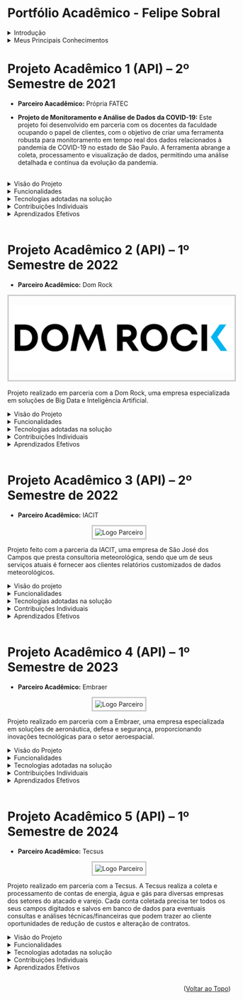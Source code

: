# Portfólio Acadêmico - Felipe Sobral

<details>
<summary>Introdução</summary>

### Sobre o desenvolvedor

<div style="display: flex; flex-direction: column; justify-content: center; align-items: center; gap: 10px;">
  <img src="img/perfil.png" alt="Sobre mim">
  <h3 align="center"> Acesse meu portfólio ou rede profissional:</h3>
              
  <div style="display: flex; flex-direction: row;">
    <p align="center" ">                                                      
      <a href="https://github.com/SoSoJigsaw" style="width: fit-content; height: auto;">
        <img src="img/github.png" style="width: fit-content;">
      </a>
      <a href="https://www.linkedin.com/in/sosojigsaw/" style="width: fit-content; height: auto;">
        <img src="img/linkedin.png" style="width: fit-content">
      </a>
    </p>
  </div>
</div>
  
Sou estudante do 6º semestre de Tecnologia em Banco de Dados na FATEC São José dos Campos, onde tive a oportunidade de aplicar conhecimentos acadêmicos em projetos práticos voltados ao mercado. Através da metodologia de Aprendizado por Projetos Integradores (API), desenvolvi soluções reais para empresas parceiras, aprimorando minhas habilidades técnicas em Python, Java, JavaScript/TypeScript e PL/SQL (Oracle, SQL Server, PostgreSQL e MySQL), além de fortalecer minha experiência em metodologias ágeis, como SCRUM, assim como em práticas de DevOps.

Essas experiências me prepararam para enfrentar desafios do mercado de tecnologia, onde a capacidade de solucionar problemas e a colaboração em equipe são tão valorizadas quanto o domínio técnico.
</details>


<details>  
  <summary>Meus Principais Conhecimentos</summary> 

  ### Meus Principais Conhecimentos
  <details>
  <summary>Python</summary>
    <br>
  Desenvolvo em Python desde 2021. Já utilizei a linguagem nos paradigmas procedural e orientado ao objeto. Utilizei o Python tanto para desenvolvimento web, utilizando para isso o microserviço Flask, quanto para análise e tratamento de dados, utilizando o Pandas e Numpy. Em alguns momentos, utilizei o Python também para automatizar processos, como alimentar o banco de dados com uma rotina usando SQLAlchemy para a conexão, e automatizar o processo de baixar uma base de dados disponibilizado em um site através de um script que usa Selenium para simular as ações em um navegador.

Logo, pode-se dizer que em Python eu tenho domínio na criação de scripts para automação de tarefas, análise de dados e desenvolvimento web:
  
  - **Flask** : Experiência na construção de APIs RESTful e aplicações web escaláveis.
    
  - **Pandas** : Habilidade em manipulação, análise e visualização de grandes volumes de dados.
    
  - **NumPy** : Capacidade de realizar operações matemáticas complexas e manipulação de arrays.
    
  - **Data Cleaning** : Competência na limpeza e transformação de dados para garantir análises precisas.
    
  - **Automação** : Proficiência em automatizar processos de coleta e processamento de dados.
    
  - **Visualização de Dados** : Criação de dashboards interativos para facilitar a interpretação de dados. Criação de visualizações gráficas e não-gráficas desses dados.
</details>

 <details> 
   <summary>Java</summary> 
   <br> 
    Desenvolvo em Java desde 2022, e durante esse período aprofundei meus conhecimentos tanto em desenvolvimento de aplicações web quanto de aplicações desktop. Utilizei o framework Spring Boot para desenvolvimento de back-end, integrando-o ao Hibernate e ao Spring Security para gerenciar a persistência e segurança de dados. Além disso, usei JavaFX para criar interfaces gráficas em aplicações desktop, aplicando conceitos de event handling e bindings para otimizar a interação com o usuário.

  - **Spring Boot:** Desenvolvimento de APIs RESTful escaláveis e sistemas seguros utilizando práticas avançadas de desenvolvimento, como injeção de dependências, configuração automática e padrões de design.
    
  - **Hibernate (JPA):** Capacidade de gerenciar a persistência de dados em bancos relacionais, utilizando mapeamento objeto-relacional e criação de consultas otimizadas.
    
  - **Spring Security:** Implementação de segurança em aplicações web, utilizando autenticação JWT e controle de acesso com base em funções de usuário.
    
  - **JavaFX:** Desenvolvimento de interfaces gráficas, incluindo a criação de componentes visuais personalizados e gestão de eventos.
</details> 

<details> 
  <summary>PL/SQL</summary> 
  <br> 
  Tenho experiência com PL/SQL desde 2022, trabalhando com comandos DDL, DCL e DML. Além disso, realizei modelagem de dados nos níveis Conceitual, Lógico e Físico, criando bases de dados robustas para diferentes projetos. Minha experiência inclui trabalhar com Oracle, SQL Server, PostgreSQL, e MySQL, garantindo que a estrutura do banco de dados e as regras de negócio sejam mantidas com consistência.

  - **Manipulação de Dados:** Criação e gerenciamento de tabelas, constraints e índices para otimização da performance e integridade dos dados.
    
  - **Stored Procedures e Triggers:** Desenvolvimento de procedimentos armazenados para automação de processos de banco de dados e implementação de triggers para garantir regras de negócio.
    
  - **Consultas Otimizadas:** Criação de consultas complexas e estratégias de indexação para manipular grandes volumes de dados e melhorar o tempo de resposta.
</details> 

<details> 
  <summary>JavaScript e TypeScript</summary> 
  <br> 
  Trabalho com JavaScript desde 2022, e utilizo TypeScript para adicionar tipagem e melhorar a qualidade do código. Minha experiência se concentra no desenvolvimento de interfaces de usuário utilizando frameworks modernos, como Vue.js e React.js, além de criar backends escaláveis utilizando o NestJS.

 - **Vue e React:** Desenvolvimento de interfaces de usuário reativas, utilizando componentes dinâmicos, directives e mixins para simplificação e reaproveitamento de código.
   
 - **TypeScript:** Tipagem estática para garantir segurança e robustez no desenvolvimento de aplicativos web, facilitando a detecção de erros em tempo de desenvolvimento.
    
 - **NestJS:** Desenvolvimento de APIs escaláveis e estruturadas, utilizando injeção de dependências e modularização para garantir uma organização clara do projeto.
    
 - **DOM Manipulation:** Conhecimento profundo do funcionamento do DOM e manipulação direta para construir interações dinâmicas com a interface.
</details> 

<details> 
  <summary>SCRUM</summary> 
  <br> 
  Tenho contato com o SCRUM desde 2021, e desde então participei de vários projetos acadêmicos que adotaram essa metodologia ágil. Assumi diferentes funções na equipe, como Scrum Master, onde organizei e orientei a equipe, e Product Owner (PO), onde fui responsável por priorizar as funcionalidades e alinhar as entregas com as necessidades do cliente.

  - **Scrum Master:** Experiência em coordenar equipes e remover impedimentos, garantindo a produtividade e a eficiência do projeto.
    
  - **Product Owner:** Habilidade de gerenciar o backlog do produto e garantir que as expectativas do cliente sejam atendidas em cada entrega.
</details>

<details> 
  <summary>DevOps e Práticas de Desenvolvimento</summary> 
  <br> 
  Tenho experiência prática em DevOps, adquirida ao longo de diversos projetos em que implementei e mantive processos e pipelines de CI/CD, conteinerização de aplicações, análise de qualidade de código e automação de deploys. Utilizo uma combinação de ferramentas e práticas para garantir a rastreabilidade, qualidade e eficiência no ciclo de desenvolvimento de software.

  - **Docker e Docker Compose:** Conhecimento aprofundado em Docker para criar containers de aplicações e suas dependências, garantindo portabilidade e consistência entre ambientes de desenvolvimento, teste e produção. Utilizo o Docker Compose para orquestrar e gerenciar múltiplos serviços de forma integrada, configurando volumes, redes e dependências de inicialização.

  - **Testes de Unidade e Integração:** Desenvolvo testes de unidade utilizando diversos frameworks de diferentes linguagens de programação para garantir a qualidade isolada dos componentes no frontend e das camadas no backend. Nos testes de integração, busco simular cenários complexos e validar a interação entre os módulos do sistema.

  - **Análise Estática de Código com SonarQube:** Configuro o SonarQube para realizar análises de qualidade de código, identificando bugs, vulnerabilidades de segurança e melhorias potenciais. Personalizo regras de análise e acompanho métricas como cobertura de código, complexity e duplicidade, além de integrar a análise do Sonar à pipelines de CI/CD, garantindo a análise constante para evitar regressões, bugs e outras ocorrências indesejadas.

 - **Automação de Pipelines de CI/CD com GitHub Actions:** Crio pipelines automatizadas utilizando GitHub Actions, incluindo tarefas de build, execução de testes, verificação de qualidade de código, deploy automático e monitoramento de falhas. Busca criar gatilhos automáticos em eventos de push e pull_request, garantindo um ciclo de desenvolvimento seguro e contínuo.

- **Versionamento e Rastreamento com Git e GitHub:** Experiência no uso avançado do Git para controle de versão, gerenciamento de branches e realização de merges complexos. No GitHub, utilizo recursos como pull requests, GitHub Issues e GitHub Projects para organizar e rastrear o progresso do projeto de forma colaborativa.

- **Documentação Técnica e Boas Práticas:** Preocupação constante com a criação de documentações claras e extensivas, utilizando a Wiki do GitHub para registrar configurações, práticas de DevOps e fluxos de trabalho críticos. Criação de orientações e guidelines para garantir um entendimento completo e padronizado das práticas e ferramentas utilizadas por toda a equipe.
</details>

<details>
  <summary><h4>Skill Set Completo</h4></summary>
  
  ### <h3 align="center">Meu Skill Set</h3>
  <div style="display: flex; flex-direction: row; justify-content: center; align-items: center;">      
   <table align="center">
    <thead>
        <tr>
            <th></th>
            <th>Tecnologia</th>
            <th>Experiência</th>
        </tr>
    </thead>
    <tbody>
        <tr>
            <td align="center"><img src="img/tecnologias/java.svg" width="75px" height="auto" align="center"></td>
            <td><em>Java</em></td>
            <td>Avançado</td>
        </tr>
        <tr>
            <td align="center"><img src="img/tecnologias/springboot.svg" width="50px" height="auto" align="center"></td>
            <td><em>SpringBoot</em></td>
            <td>Avançado</td>
        </tr>
        <tr>
              <td align="center">
                <p align="center">
                  <img src="img/tecnologias/hibernate.png" width="150px" height="auto" align="center">
                  <img src="https://www.baeldung.com/wp-content/uploads/2021/02/lsd-module-icon-1.png" width="50px" height="auto" align="center"></p>
              </td>
              <td><em>JPA e Hibernate</em></td>
              <td>Avançado</td>
        </tr>
        <tr>
              <td align="center"><img src="https://www.javacodegeeks.com/wp-content/uploads/2014/07/spring-security-project.png" width="50px" height="auto" align="center"></td>
              <td><em>SpringBoot Security</em></td>
              <td>Avançado</td>
        </tr>
        <tr>
              <td align="center">
                <p align="center">
                  <img src="img/tecnologias/postgre.svg" width="60px" height="auto" align="center">
                  <img src="img/tecnologias/oracle.svg" width="75px" height="auto" align="center">
                  <img src="img/tecnologias/MySQL.svg" width="75px" height="auto" align="center">
              </td>
              <td><em>SQL e PL/SQL</em></td>
              <td>Avançado</td>
        </tr>
        <tr>
              <td align="center"><img src="img/tecnologias/junit.png" width="50px" height="auto" align="center"></td>
              <td><em>JUnit5</em></td>
              <td>Intermediário</td>
        </tr>
        <tr>
              <td align="center"><img src="img/tecnologias/mockito.png" width="150px" height="auto" align="center"></td>
              <td><em>Mockito</em></td>
              <td>Intermediário</td>
        </tr>
        <tr>
              <td align="center">
                <p align="center">
                  <img src="img/tecnologias/git.svg" width="50px" height="auto" align="center">
                  <img src="img/tecnologias/github.png" width="75px" height="auto" align="center">
                </p>  
              </td> 
              <td><em>Git e Github</em></td>
              <td>Avançado</td>
        </tr>
        <tr>
              <td align="center"><img src="img/tecnologias/scrum.png" width="50px" height="auto" align="center"></td>
              <td><em>Metodologia Ágil Scrum</em></td>
              <td>Avançado</td>
        </tr>  
        <tr>
              <td align="center"><img src="img/tecnologias/docker.svg" width="50px" height="auto"></td>
              <td><em>Docker</em></td>
              <td>Intermediário</td>
        </tr>  
        <tr>
              <td align="center"><img src="img/tecnologias/docker-compose.png" width="75px" height="auto" align="center"></td>
              <td><em>Docker Compose</em></td>
              <td>Intermediário</td>
        </tr> 
        <tr>
              <td align="center"><img src="img/tecnologias/apache-kafka.png" width="50px" height="auto" align="center"></td>
              <td><em>Apache Kafka</em></td>
              <td>Intermediário</td>
        </tr>  
        <tr>
              <td align="center"><img src="https://profilinator.rishav.dev/skills-assets/javascript-original.svg" width="50px" height="auto" align="center"></td>
              <td><em>JavaScript</em></td>
              <td>Avançado</td>
        </tr>  
        <tr>
              <td align="center"><img src="https://profilinator.rishav.dev/skills-assets/typescript-original.svg" width="50px" height="auto" align="center"></td>
              <td><em>TypeScript</em></td>
              <td>Avançado</td>
        </tr>
        <tr>
              <td align="center"><img src="https://profilinator.rishav.dev/skills-assets/vuejs-original-wordmark.svg" width="50px" height="auto" align="center"></td>
              <td><em>Vue.js</em></td>
              <td>Avançado</td>
        </tr>
        <tr>
              <td align="center"><img src="https://profilinator.rishav.dev/skills-assets/react-original-wordmark.svg" width="50px" height="auto" align="center"></td>
              <td><em>React.js</em></td>
              <td>Intermediário</td>
        </tr>
        <tr>
              <td align="center"><img src="img/tecnologias/css3.svg" width="50px" height="auto" align="center"></td>
              <td><em>CSS3</em></td>
              <td>Avançado</td>
        </tr>
        <tr>
              <td align="center"><img src="img/tecnologias/html5.svg" width="50px" height="auto" align="center"></td>
              <td><em>HTML5</em></td>
              <td>Avançado</td>
        </tr>  
        <tr>
              <td align="center"><img src="https://www.qfs.de/fileadmin/Webdata/logos-icons/JavaFX.png" width="75px" height="auto" align="center"></td>
              <td><em>JavaFx</em></td>
              <td>Intermediário</td>
        </tr>  
        <tr>
              <td align="center"><img src="img/tecnologias/python.svg" width="50px" height="auto" align="center"></td>
              <td><em>Python</em></td>
              <td>Avançado</td>
        </tr>  
        <tr>
              <td align="center"><img src="img/tecnologias/flask-python.png" width="50px" height="auto" align="center" 
                                   filter: sepia(100%) hue-rotate(60deg) brightness(0.6) saturate(5);></td>
              <td><em>Flask</em></td>
              <td>Avançado</td>
        </tr>  
        <tr>
              <td align="center"><img src="img/tecnologias/pandas.png" width="150px" height="auto" align="center"></td>
              <td><em>Pandas</em></td>
              <td>Avançado</td>
        </tr>  
        <tr>
              <td align="center"><img src="img/tecnologias/sqlAlchmy.png" width="150px" height="auto" align="center"></td>
              <td><em>SQLAlchemy</em></td>
              <td>Avançado</td>
        </tr>   
        <tr>
              <td align="center"><img src="img/tecnologias/selenium.png" width="50px" height="auto" align="center"></td>
              <td><em>Selenium</em></td>
              <td>Intermediário</td>
        </tr>   
    </div>
    </tbody>
  </table>   
  </div>
</details>            
</details>

# Projeto Acadêmico 1 (API) – 2º Semestre de 2021

- **Parceiro Aacadêmico:** Própria FATEC

- **Projeto de Monitoramento e Análise de Dados da COVID-19:** Este projeto foi desenvolvido em parceria com os docentes da faculdade ocupando o papel de clientes, com o objetivo de criar uma ferramenta robusta para monitoramento em tempo real dos dados relacionados à pandemia de COVID-19 no estado de São Paulo. A ferramenta abrange a coleta, processamento e visualização de dados, permitindo uma análise detalhada e contínua da evolução da pandemia.
<br>

<details>
<summary>Visão do Projeto</summary>
<br> 
  
![Foto do Projeto](https://raw.githubusercontent.com/SoSoJigsaw/Carcara/main/Sprint%201/picture/2%20new.jpg)
![GIF do Projeto](https://raw.githubusercontent.com/SoSoJigsaw/Carcara/refs/heads/main/Sprint%201/GIFs/PANDEMIA%20ESTRUTURADA%20GIF%203.gif)
![GIF do Projeto 2](https://raw.githubusercontent.com/SoSoJigsaw/Carcara/refs/heads/main/Sprint%201/GIFs/PANDEMIA%20ESTRUTURADA%20GIF%204.gif)
 
- O problema central abordado pelo projeto foi a necessidade de monitoramento contínuo e preciso da pandemia de COVID-19. Com a grande quantidade de dados gerados diariamente, havia uma dificuldade em consolidar essas informações de forma acessível e útil para o cliente, que tinha um interesse por acompanhar o avanço da pandemia em nosso Estado.
  
- A solução entregue foi uma aplicação web que coleta, processa e visualiza dados da COVID-19 em tempo real. Utilizando tecnologias como Flask, Pandas e diversas bibliotecas Python, a aplicação oferece dashboards interativos que mostram a evolução dos casos, óbitos, vacinação, ocupação de leitos e índices de isolamento social. Além disso, foram implementadas funcionalidades de filtragem de dados por data e município, proporcionando uma análise detalhada e customizada.

[Repositório do Projeto](https://github.com/SoSoJigsaw/Carcara)
</details>

<details>
<summary>Funcionalidades</summary>
  
- **Páginas Informativas:** O sistema fornecia informações detalhadas sobre casos e óbitos, taxa de vacinação e leitos disponíveis, oferecendo esses dados de maneira acessível e direta aos usuários.
  
- **Filtragem de Dados:** Foi implementada uma variedade de filtros que permitem aos usuários selecionar estados e municípios por data, possibilitando a obtenção de insights valiosos sobre a pandemia.
  
- **Painéis Totalizadores:** O sistema incluía uma aba com painéis totalizadores, apresentando informações relevantes sobre o andamento da pandemia de forma consolidada. 
</details>

<details>
<summary>Tecnologias adotadas na solução</summary>
  
- **Python**: Fundamental para o desenvolvimento dos scripts de coleta e processamento de dados. A linguagem foi escolhida por sua simplicidade e poderosas bibliotecas para análise de dados.
  
- **Selenium**: Utilizado para automações de requests persistentes, onde era necessário fazer o download através de uma requisição web diariamente para atualizar com os dados mais atuais da pandemia. Como o dataset utilizado não dispunha de uma API, havia essa necessidade de reproduzir comandos humanos em um navegador, para assim poder baixar os dados atualizados pela identificação de certos elementos imutáveis na página.
  
- **Flask**: Utilizado para construir a API e o backend da aplicação web. Flask foi escolhido devido à sua flexibilidade e capacidade de criar aplicações web escaláveis.
  
- **Pandas**: Essencial para a manipulação e análise dos dados coletados. Pandas permitiu a transformação e limpeza dos dados de forma eficiente.
  
- **NumPy**: Utilizado para operações matemáticas e manipulação de arrays, complementando as funcionalidades do Pandas.
</details>

<details>
<summary>Contribuições Individuais</summary>
<br>
  
Minhas principais contribuições para o projeto incluíram:

- **Desenvolvimento de Scripts de Coleta de Dados**:
  Fui responsável por desenvolver scripts automatizados que coletam dados de diversas fontes, como arquivos CSV armazenados localmente e dados disponibilizados online. Utilizando a biblioteca `glob`, automatizei a identificação e leitura dos arquivos mais recentes, garantindo que a aplicação sempre tivesse acesso aos dados mais atualizados.

- **Processamento e Limpeza de Dados**:
  Utilizei `Pandas` para realizar operações de limpeza e transformação dos dados. Isso incluiu a remoção de duplicatas, tratamento de valores ausentes e padronização de formatos de data. A limpeza de dados é crucial para garantir a precisão das análises, e consegui implementar uma pipeline eficiente que trata grandes volumes de dados de forma rápida e precisa.

- **Desenvolvimento da Aplicação Flask**:
  No backend, utilizei o `Flask` para criar uma API RESTful que serve os dados processados para a interface web. Implementei rotas que permitem a consulta de dados filtrados por data e município, e configurei o servidor para suportar múltiplas requisições simultâneas, garantindo a escalabilidade da aplicação.

- **Visualização de Dados**:
  Criei dashboards interativos utilizando bibliotecas como `Matplotlib` e `Plotly`, que permitiram visualizar a evolução dos casos, óbitos, vacinação, ocupação de leitos e índices de isolamento social. As visualizações são atualizadas em tempo real, proporcionando uma ferramenta poderosa para a tomada de decisões informadas.

- **Integração de Múltiplas Fontes de Dados**:
  Combinei dados de diferentes fontes para criar um banco de dados unificado e coerente. Isso envolveu a junção de dataframes, o tratamento de colunas inconsistentes e a agregação de informações complementares. A integração de dados foi fundamental para fornecer uma visão holística da situação da pandemia.
</details>

<details>
<summary>Aprendizados Efetivos</summary>
<br>
  <details>  
  <summary>Hard Skills</summary>
<br>

| Hard Skills           | Descrição                                                                                           |
|-----------------------|-----------------------------------------------------------------------------------------------------|
| **Python**            | Desenvolvimento avançado de scripts e aplicações, especialmente para automação de tarefas e análise de dados. |
| **Pandas**            | Proficiência em operações complexas de limpeza e transformação de dados, manipulação de grandes datasets e geração de análises precisas. |
| **Flask**             | Desenvolvimento de APIs RESTful e backend de aplicações web, incluindo configuração de servidor e gerenciamento de rotas. |
| **NumPy**             | Realização de cálculos matemáticos avançados e manipulação de arrays multidimensionais.               |
| **Data Cleaning**     | Habilidade de identificar e corrigir problemas nos dados, garantindo a integridade e a qualidade das análises. |
| **Visualização de Dados** | Criação de gráficos e dashboards interativos que facilitam a interpretação de grandes volumes de dados. |
  </details>

  <details>
  <summary>Soft Skills</summary>
<br> 
    
| Soft Skills           | Descrição                                                                                           |
|-----------------------|-----------------------------------------------------------------------------------------------------|
| **Comunicação Assertiva**        | Durante o projeto, a comunicação foi essencial para alinhar as expectativas com a equipe. Participei ativamente de reuniões semanais, apresentando o progresso e discutindo desafios técnicos. Minha habilidade de comunicar ideias complexas de maneira clara foi fundamental para o sucesso do projeto. |
| **Gerenciamento de Tempo** | Trabalhei com prazos apertados e múltiplas tarefas simultâneas. Utilizei técnicas de gerenciamento de tempo, como a priorização de tarefas e o uso de listas de verificação, para garantir que todas as entregas fossem concluídas dentro dos prazos estabelecidos. |
| **Pensamento Analítico** | A análise detalhada dos dados foi crucial para identificar padrões e tendências na evolução da pandemia. Utilizei minhas habilidades analíticas para interpretar os dados de forma crítica, proporcionando insights valiosos para a tomada de decisões. |
| **Resiliência**           | Trabalhei com prazos curtos e dados inconsistentes, superando obstáculos para entregar soluções viáveis. |
| **Autonomia**             | Executei grande parte do projeto de forma independente, tomando decisões por conta própria.       |
  </details>
</details>
<br>

# Projeto Acadêmico 2 (API) – 1º Semestre de 2022

- **Parceiro Acadêmico:** Dom Rock

<p align="center">
  <img src="https://github.com/SoSoJigsaw/Portfolio/blob/main/img/domrock.png" alt="Logo Parceiro" width="500px" height="180px" style="object-fit: contain; border: 3px solid #ccc; padding: 5px;">
</p>

Projeto realizado em parceria com a Dom Rock, uma empresa especializada em soluções de Big Data e Inteligência Artificial.
<br>

<details>
<summary>Visão do Projeto</summary>
<br>

![Foto do Projeto](https://github.com/fluffyfatec/Dom_Rock/raw/main/GIT/cabecario2.jpg)
![GIF do Projeto](https://github.com/fluffyfatec/Dom_Rock/raw/main/GIT/prototipo.gif)
  
- O objetivo foi desenvolver uma API robusta e eficiente para a gestão e análise de dados, que fosse capaz de suportar grandes volumes de informações e múltiplos usuários simultaneamente.
  
- O projeto consistiu na criação de uma API para integração, processamento e gerenciamento de dados provenientes de diversas fontes. A API foi projetada com foco em escalabilidade, segurança e performance, permitindo a geração de relatórios e análises avançadas para suportar a tomada de decisão dos clientes da Dom Rock.

[Repositório do Projeto](https://github.com/fluffyfatec/Dom_Rock)
</details>

<details>
<summary>Funcionalidades</summary>
  
- **Gestão de Clientes:** O sistema permite registrar todas as informações dos clientes, incluindo detalhes de contato e endereço. Isso facilita a administração do relacionamento com o cliente, oferecendo uma visão consolidada e de fácil acesso.
  
- **Catalogação de Soluções:** Há uma base de dados que mantém um catálogo detalhado das soluções e módulos oferecidos pela Dom Rock, destacando funcionalidades e versões disponíveis. Isso proporciona uma referência rápida e precisa sobre os produtos da empresa, tanto para a equipe interna quanto para os clientes.
  
- **Processo de Ativação:** O sistema define e gerencia o processo de ativação, dividindo-o em etapas específicas, cada uma com recursos e definições predefinidos. Isso garante uma ativação organizada e registra o progresso para uma visão clara do status de cada cliente.
  
- **Relatórios e Consultas:** As funcionalidades de consulta e relatórios oferecem uma análise detalhada dos dados, permitindo aos usuários visualizar métricas importantes, como desempenho por cliente, tipo de solução ativada e estágio do processo de ativação. Esses insights ajudam nas decisões estratégicas, proporcionando uma compreensão completa do ambiente operacional. 
</details>

<details>
<summary>Tecnologias adotadas na solução</summary>

- **Java:** Escolhida pela sua robustez, portabilidade e vasto ecossistema de bibliotecas e frameworks, facilitando o desenvolvimento de aplicações escaláveis e de alta performance.
  
- **Spring Boot:** Framework que simplifica o desenvolvimento de aplicações Java, oferecendo configuração automática, suporte a segurança, e fácil gerenciamento de dependências.
  
- **JavaFX:** Utilizado para a criação de interfaces gráficas, proporcionando uma experiência de usuário rica e interativa.
  
- **PL/SQL:** Utilizado para a manipulação e gestão dos dados no banco de dados, garantindo eficiência nas operações e integridade dos dados.
  
- **SCRUM:** Metodologia ágil adotada para gerenciar o projeto de forma iterativa e incremental, promovendo a colaboração e a adaptabilidade da equipe.
</details>

<details>
<summary>Contribuições Individuais</summary>
<br>

Durante o desenvolvimento deste projeto, minhas contribuições foram diversas e abrangentes, focando em assegurar a entrega de uma solução técnica sólida e funcional.

<details>
<summary>Desenvolvimento do Back-end</summary>

### Desenvolvimento do Back-end
- **Criação de Serviços RESTful:** Utilizei Java e Spring Boot para desenvolver uma série de serviços RESTful. Esses serviços foram responsáveis por manipular e integrar dados provenientes de diversas fontes, garantindo escalabilidade e alta performance. Implementações específicas incluíram endpoints para criação, leitura, atualização e exclusão de dados (CRUD), bem como serviços para autenticação e autorização de usuários.
  
- **Implementação de Segurança:** Integrei o Spring Security para implementar medidas robustas de segurança na API. Isso incluiu a configuração de autenticação baseada em tokens JWT (JSON Web Tokens), controle de acesso baseado em roles (papéis) de usuário, e proteção contra ataques comuns como CSRF (Cross- Site Request Forgery).
</details>

<details>
<summary>Integração com Banco de Dados</summary>

### Integração com Banco de Dados  
- **Modelagem de Dados:** Utilizando PL/SQL, fui responsável por modelar o banco de dados, criando tabelas, views, stored procedures e triggers. A modelagem foi projetada para otimizar o desempenho das consultas e garantir a integridade referencial dos dados.
  
- **Consultas Eficientes:** Escrevi queries complexas e otimizadas para suportar grandes volumes de dados. Utilizei técnicas como índices, joins eficientes e subconsultas para melhorar a performance das operações de leitura e escrita no banco de dados.
</details>

<details>
<summary>Desenvolvimento de Interfaces Gráficas</summary>

### Desenvolvimento de Interfaces Gráficas
- **Interfaces com JavaFX:** Desenvolvi interfaces gráficas utilizando JavaFX, permitindo uma interação intuitiva e responsiva com a aplicação. As interfaces incluíam dashboards para visualização de dados, formulários para entrada de informações, e componentes visuais para a navegação na aplicação.
</details>

<details>
<summary>Gestão de Equipe e Metodologias Ágeis</summary>

### Gestão de Equipe e Metodologias Ágeis
- **Product Owner:** Assumi o papel de Product Owner, criando e priorizando o backlog do produto em alinhamento com os requisitos do parceiro acadêmico. Isso envolveu a definição de histórias de usuário, critérios de aceitação e a comunicação constante com os stakeholders para garantir que as entregas atendiam às expectativas.
</details>
</details>

<details>
<summary>Aprendizados Efetivos</summary>
<br>
<details>
<summary>Hard Skills</summary>
<br>
  
| Hard Skills           | Descrição                                                                                           |
|-----------------------|-----------------------------------------------------------------------------------------------------|
| **Java**              | Aprimorei minhas habilidades em Java, focando em práticas avançadas de programação, como a utilização de padrões de design (Design Patterns) para assegurar um código limpo e sustentável. |
| **PL/SQL**            | Aprofundei meus conhecimentos em PL/SQL, escrevendo scripts complexos para manipulação de dados e otimização de consultas. |
| **JavaFX**            | Desenvolvi interfaces gráficas avançadas, utilizando bindings, event handling e customização de componentes visuais para melhorar a experiência do usuário. |
</details>

<details>
<summary>Soft Skills</summary>
<br>

| Soft Skills           | Descrição                                                                                           |
|-----------------------|-----------------------------------------------------------------------------------------------------|
| **Trabalho em Equipe** | Fomentei um ambiente de colaboração, trabalhando efetivamente com colegas de equipe para superar desafios técnicos e cumprir prazos. |
| **Liderança Técnica**             | Coordenei discussões técnicas e orientei a equipe sobre soluções envolvendo integração de sistemas.   |
| **Negociação e Alinhamento**      | Alinhei expectativas e negociei ajustes nos requisitos do projeto, mantendo o progresso sem atritos. |
| **Colaboração**                   | Trabalhei em estreita colaboração com a equipe, contribuindo para revisões de código e conhecimento compartilhado. |
</details>
</details>
<br>

# Projeto Acadêmico 3 (API) – 2º Semestre de 2022

- **Parceiro Acadêmico:** IACIT

<p align="center">
  <img src="https://www.iacit.com.br/imgs/meta-image.jpg" alt="Logo Parceiro" width="500px" height="180px" style="object-fit: contain; border: 3px solid #ccc; padding: 5px;">
</p>

Projeto feito com a parceria da IACIT, uma empresa de São José dos Campos que presta consultoria meteorológica, sendo que um de seus serviços atuais é fornecer aos clientes relatórios customizados de dados meteorológicos.

<details>
<summary>Visão do projeto</summary>
<br>

![Foto do Projeto](https://github.com/fluffyfatec/Iacit/raw/Sprint-1/GIT/cabecario%20(3).jpg)
![GIF do Projeto](https://github.com/fluffyfatec/Iacit/raw/Sprint-2/GIT/VID-20221009-WA0013%20(2).gif)
  
Como a empresa trabalhava processando muitas informações manualmente, ela acabava por perder tempo, desperdiçando recursos com esse processo. Por isso, a empresa precisava da criação de um sistema que permitisse realizar a importação dos dados meteorológicos, bem como armazená- los em uma base de dados, para posteriormente gerar os relatórios desejados por seus clientes.

Dessa forma, o projeto visava desenvolver uma aplicação web para a empresa que possibilite a automatização desde o download, o processamento dos dados e a persistência dos dados no banco de dados de forma simplificada. Além disso, a aplicação aspirava possibilitar realizar a filtragem desses dados por temperatura, umidade, estações, vento, pressão atmosférica, radiação global e precipitação, além de possibilitar diversas visualizações desses dados. Por fim, a aplicação objetivava a criação de diferentes níveis de usuários juntamente com o painel administrativo, possibilitando a exportação dos relatórios a partir dos dados.

[Repositório do Projeto](https://github.com/fluffyfatec/Iacit)
</details>

<details>
<summary>Funcionalidades</summary>
  
- **Cadastro de Estados e Regiões:** O cadastro de Estados e Regiões proporciona uma organização precisa das operações, permitindo análises específicas por região e melhorando significativamente a contextualização das informações.
  
- **Geração de Relatórios:** A geração de relatórios é uma ferramenta indispensável para extrair insights valiosos e avaliar o desempenho do sistema. A capacidade de criar relatórios personalizados permite uma visualização abrangente dos dados, oferecendo detalhes sobre o estado das estações, o desempenho regional e as tendências temporais.
  
- **Importação de Dados:** A importação de dados otimiza o fluxo de informações no sistema, facilitando a transferência rápida de grandes conjuntos de dados. Isso assegura uma atualização eficiente do sistema, mantendo-o sempre atualizado e pronto para fornecer análises precisas. 
</details>

<details>
<summary>Tecnologias adotadas na solução</summary>

- **HTML5 / CSS3 / Javascript (EC6)** : O front- end da aplicação foi desenvolvida em HTML para marcação de hipertexto, CSS3 para estilização da página, e Javascript (EC6) para utilização do AJAX, permitindo assim enviar e receber dados assincronamente do servidor web e evitar o recarregamento da página inteira sem a necessidade de uma nova solicitação, também para criar paginação personalizada, utilizar jsPDF para a geração de PDFs dos gráficos, e enviar variáveis ao servidor por requisições GET através da url da página.
  
- **Spring Boot** : O back-end da aplicação web foi realizada através do Spring Boot, onde foi definida toda a estrutura do projeto do lado servidor, criando para isso os packages controller, dto, modal, report, repository e service. Os controllers foram criados para gerenciar os endpoints e definir suas lógicas, o dto e o modal foram criados para mapear as entidades do banco de dados na aplicação, o report foi para definir classes que contém a lógica de criação dos PDFs que posteriormente seriam acessados em determinados endpoints dos controllers, o repository foi usado para criar interfaces que estendem o JpaRepository para declarar querys que serão utilizadas na lógica dos controllers, e o service foi usado para conter classes que encapsulam a lógica de negócios da aplicação e para expor serviços que podem ser acessados pelos controllers, como as ações de deletar e atualizar usuário ou a validação do login por um usuário.
  
- **Python** : O Python foi utilizado para analisar e tratar os dados meteorológicos que seriam utilizados na aplicação, e também para a criação de script de automação do povoamento do banco de dados por esses mesmos dados. Os dados precisaram primeiro serem tratados pelo Pandas para posteriormente serem analisados pela mesma biblioteca, e a criação do script de automação do povoamento foi realizado com o uso da biblioteca SQLAlchemy, que permitiu a utilização de comandos SQL dentro do Python, automatizando o processo de inserts à medida que os dados eram tratados. Foi utilizado o paradigma da orientação ao objeto nesse script, o que reduziu a reutilização de código e permitiu o processamento progressivo de toda a lógica do script ao permitir o acesso de uma classe às demais classes.
  
- **PostgreSQL** : O PostgreSQL foi o SGBD escolhido para a criação do banco de dados exigido no projeto. Através dele, foi feita toda a modelagem e administração do banco, que foi responsável por armazenar todos os dados meteorológicos que foram utilizados para o dashboard da aplicação e para o CRUD de usuários. Além da criação das tabelas e constraints, e inserts realizados, a aplicação necessitou do uso de views que limitavam o acesso aos dados pelo usuário final, triggers para permitir a criação de uma tabela de auditoria que faz um controle de todas as modificações realizadas por um usuário nas tabelas de interesse, e a criação de índices para as tabelas para melhorar o desempenho de consultas, redução de tempo de resposta, otimização da utilização de memória e, por fim, trazer melhorias em operações de junção, que foram muito utilizadas no projeto.
</details>

<details>
<summary>Contribuições Individuais</summary>
<br>

<details>
<summary>Script de Automação do povoamento do banco</summary>

### Script de Automação do povoamento do banco
- Fui o responsável pela criação de um script em Python que recebia os dados meteorológicos de uma base de dados disponibilizado em um servidor web através de um request, toda vez que o script era executado ele fazia o request e verificava se havia novos dados para serem baixados. Se houvesse novos dados, ele os baixava para um diretório reservado do projeto.
  
- O script acessava em loop todos os dados baixados no diretório e fazia o tratamento deles utilizando Pandas, mudando seus tipos e formatação de forma que depois de tratados estivessem em um formato adequado à lógica das tabelas do banco de dados criado.
  
- Assim que terminava o tratamento desses dados, os dataframes eram enviados à outro método que fazia a rotina de enviar esses dados ao banco de dados, fazendo inserts nas tabelas devidas, usando para isso o SQLAlchemy para criar a conexão com o banco e utilizar comandos de SQL puro dentro do Python. Essa rotina incluía tratamento de erros, evitando a duplicação de dados no banco, redundância, e quebra de constraints de chave primária. O script foi otimizado, permitindo que a tentativa de envio de dados ao banco, ou seja, a execução do comando SQL, só acontecesse caso o dataframe trouxesse novos dados.

[Veja mais detalhes](https://github.com/SoSoJigsaw/Portfolio/blob/main/Detalhes%20das%20Contribui%C3%A7%C3%B5es/ScriptDeAutomacao.md)
</details>

<details>
<summary>Geração de Relatórios</summary>
  
### Geração de Relatórios
Fui responsável pela implementação de relatórios meteorológicos automatizados em formato PDF. Desenvolvi uma classe específica para cada variável meteorológica, utilizando a biblioteca `iText` para geração dos PDFs. As principais funcionalidades incluíam:

- Geração de tabelas dinâmicas com dados meteorológicos, exibindo data/hora e as respectivas variáveis para cada registro.
  
- Estilização e formatação avançada dos relatórios, incluindo cabeçalhos personalizados, imagens (logotipo da IACIT) e layout responsivo para múltiplas páginas.
  
- Exportação de PDFs através da API REST Spring Boot, permitindo que os usuários baixassem relatórios diretamente pela aplicação web.
  
- Implementação de métodos otimizados para consulta e processamento dos dados meteorológicos, garantindo a eficiência na geração dos relatórios mesmo com grandes volumes de dados.

Essa contribuição resultou em um processo automatizado de geração de relatórios que otimizou a coleta e visualização dos dados meteorológicos, melhorando a experiência do usuário na análise dos dados fornecidos pela aplicação.

[Veja mais detalhes](https://github.com/SoSoJigsaw/Portfolio/blob/main/Detalhes%20das%20Contribui%C3%A7%C3%B5es/RelatoriosPDF.md)
</details>

<details>
<summary>Geração de PDFs dos gráficos</summary>

### Geração de PDFs dos gráficos
No front-end, eu ajudei em partes da estilização das páginas. No entanto, fui responsável também por criar o método que gerava o PDF dos gráficos. Para isso:

- eu usei uma biblioteca do JavaScript chamada jsPDF, que estilizou o PDF e incluiu o gráfico nele, gráfico esse que foi convertido de elemento canvas HTML em um arquivo de imagem PNG e possibilitou dentro do mesmo método o download em PDF

[Veja mais detalhes](https://github.com/SoSoJigsaw/Portfolio/blob/main/Detalhes%20das%20Contribui%C3%A7%C3%B5es/PDFsGraficos.md)
</details>
</details>

<details>
<summary>Aprendizados Efetivos</summary>
<br>
<details>
<summary>Hard Skills</summary>
<br>

| Hard Skills                                      | Descrição                                                                                           |
|--------------------------------------------------|-----------------------------------------------------------------------------------------------------|
| **Interação e persistência de dados com o banco de dados** | Desenvolvi habilidades na escrita de código para interagir com banco de dados, considerando questões de segurança, integridade de dados e boas práticas, como o uso de transações e validação de dados. Utilizei a biblioteca SQLAlchemy no Python para realizar essas operações. |
| **Paradigma da Programação Orientada a Objetos (POO) em Python** | Ganhei autonomia no uso de POO em Python, aplicando conceitos como encapsulamento, herança e polimorfismo. Reduzi redundâncias no código utilizando a reusabilidade de métodos e parâmetros. |
| **Manipulação de arquivos e requisições no Python** | Dominei a manipulação de arquivos e diretórios no Python com os módulos "os", "zipfile", "shutil", e utilizei o "requests" para fazer requisições HTTP. Manipulei dados em formato CSV com o "pandas". |
| **Geração de logs e tratamento de exceções em Python** | Adquiri autonomia para gerar logs e tratar exceções em Python, utilizando `try`, `except` e `raise` para melhorar a depuração e o controle de erros no código. |
| **Aprimoramento no tratamento e análise de dados usando Pandas** | Aperfeiçoei habilidades em manipulação e transformação de dados com Pandas, realizando tarefas como renomeação de colunas, tratamento de valores nulos e conversão de tipos de dados. |
| **Manipulação de PDFs através do Java**          | Desenvolvi habilidades na criação e manipulação de PDFs com Java, utilizando loops e listas de objetos para povoar documentos com dados variáveis. |
| **Utilização da arquitetura MVC no SpringBoot**  | Aprendi a criar métodos de requisição no Controller do Spring, utilizando anotações como `@GetMapping` e `@PathVariable`, e construí respostas HTTP com `ResponseEntity`. |
| **Manipulação de PDFs com JavaScript e HTML canvas** | Criei e manipulei PDFs com JavaScript, convertendo elementos HTML canvas em PNG e inserindo-os nos documentos gerados. |
</details>

<details>
<summary>Soft Skills</summary>
<br>
  
| Soft Skills                        | Descrição                                                                                           |
|------------------------------------|-----------------------------------------------------------------------------------------------------|
| **Organização e Priorização**      | Organizei tarefas críticas para garantir a conclusão do projeto dentro do prazo estipulado.          |
| **Proatividade**                   | Identifiquei melhorias e tomei a iniciativa de implementá-las, otimizando processos e scripts.       |
| **Autogestão**                     | Gerenciei minhas próprias responsabilidades e prazos, entregando soluções sem necessidade de supervisão constante. |
| **Atenção aos Detalhes**           | Garanti a integridade dos dados processados, identificando possíveis inconsistências durante a automação. |
</details>
</details>
<br>

# Projeto Acadêmico 4 (API) – 1º Semestre de 2023

- **Parceiro Acadêmico:** Embraer

<p align="center">
  <img src="https://www.cnnbrasil.com.br/wp-content/uploads/2021/06/41152_476791AAE41C3D25.jpg" alt="Logo Parceiro" width="500px" height="180px" style="object-fit: contain; border: 3px solid #ccc; padding: 5px;">
</p>

Projeto realizado em parceria com a Embraer, uma empresa especializada em soluções de aeronáutica, defesa e segurança, proporcionando inovações tecnológicas para o setor aeroespacial.

<details>
<summary>Visão do Projeto</summary>
<br>

![Foto do Projeto](https://github.com/fluffyfatec/Projeto-Integrador-Embraer/blob/main/GIT/head.jpeg)
![Gif do Projeto](https://github.com/fluffyfatec/Projeto-Integrador-Embraer/raw/main/GIT/mockup-web.gif)

- O objetivo foi desenvolver uma aplicação robusta e eficiente para a integração e gerenciamento de dados de aeronaves, contribuindo para a otimização das operações e manutenção.
  
- O projeto consistiu na criação de uma API para integração, processamento e gerenciamento de dados provenientes de sistemas de monitoramento de aeronaves, manutenção e operações. A API foi projetada com foco em escalabilidade, segurança e performance, permitindo a geração de relatórios detalhados e visualização de dados em tempo real.

[Repositório do Projeto](https://github.com/fluffyfatec/Projeto-Integrador-Embraer)
</details>

<details>
<summary>Funcionalidades</summary>
  
- **Dashboard Administrativo:** interface dentro da aplicação dedicada e de acesso limitado aos usuários administradores, onde eles podem ter ciência de todos os usuários cadastrados, e também supervisionar todos os acessos à aplicação.
  
- **Diferentes níveis de acesso:** já que a aplicação contava com três níveis de usuário (administrador, editor e piloto), foi criado um sistema robusto de autorização e autenticação com o auxílio de JWT Authentication e Spring Security.
  
- **Cadastro de itens:** métodos CRUD para registrar condições para cada item dos chassis.
  
- **Acesso aos dados de formas gráficas:** para análise dos dados em geral e do perfil dos usuários e chassis, a aplicação conta também com uma interface para gráficos de acesso restrito dos administradores, o que possibilita aos mesmos criarem insights a respeito dos dados de uso recolhidos.
  
- **Relatórios:** a aplicação permite a exportação de relatórios personalizáveis, com capacidade de serem filtrados com apenas os parâmetros relevantes ao usuário.
  
- **Notificações:** foi adicionada à aplicação uma funcionalidade de gerar e enviar notificações aos usuários, mediante a uma alteração em um Boletim de Serviço no qual o usuário tenha relação (ou seja, ele é um proprietário do chassi em questão, ou ele é um usuário administrador pertencente à equipe da Embraer).
</details>

<details>
<summary>Tecnologias adotadas na solução</summary>

- **Vue.js:** Escolhido para a construção das interfaces de usuário devido à sua reatividade e facilidade de integração com outras bibliotecas, além de sua simplicidade e eficiência na criação de interfaces reativas e componentes reutilizáveis.
  
- **TypeScript:** Utilizado para adicionar tipagem estática ao JavaScript, melhorando a qualidade do código e facilitando a manutenção.
  
- **Pinia:** Gerenciador de estado escolhido por sua simplicidade e integração com Vue.js.
  
- **Vite:** Ferramenta de build moderna e rápida, utilizada para otimizar o desenvolvimento e a construção do projeto.
  
- **Axios:** Biblioteca para realizar requisições HTTP, essencial para comunicação entre o frontend e backend.
  
- **Spring Boot:** Framework utilizado para o desenvolvimento do backend devido à sua robustez e suporte para a criação de APIs RESTful.
  
- **SCRUM:** Metodologia ágil adotada para gerenciar o projeto de forma iterativa e incremental, promovendo a colaboração e a adaptabilidade da equipe.
</details>

<details>
<summary>Contribuições Individuais</summary>
<br>

Durante o desenvolvimento deste projeto, minhas contribuições foram diversas e abrangentes, focando em várias áreas críticas do projeto.

<details>
<summary>Desenvolvimento do Back-end</summary>

### Desenvolvimento do Back-end
- **Criação de Serviços RESTful:** Utilizei Spring Boot para desenvolver uma série de serviços RESTful. Esses serviços foram responsáveis por manipular e integrar dados provenientes de diversas fontes, garantindo escalabilidade e alta performance. Implementações específicas incluíram endpoints para criação, leitura, atualização e exclusão de dados (CRUD), bem como serviços para autenticação e autorização de usuários.
  
- **Implementação de Segurança:** Integrei o Spring Security para implementar medidas robustas de segurança na API. Isso incluiu a configuração de autenticação baseada em tokens JWT (JSON Web Tokens), controle de acesso baseado em roles (papéis) de usuário, e proteção contra ataques comuns como CSRF (Cross-Site Request Forgery).
  
- **Spring Boot:** Escolhido por sua capacidade de criar aplicações standalone de produção e seu ecossistema abrangente.
</details>

<details>
<summary>Integração com Banco de Dados</summary>

 ### Integração com Banco de Dados
- **Mapeamento e manipulação de Dados do banco:** Utilizando JPA, fui responsável pelo mapeamento e manipulação do banco de dados através da API SpringBoot. O uso do JPA foi projetado para otimizar o desempenho das consultas e da persistência dos dados através da API, e também garantir a integridade referencial destes mesmos dados.
  
- **Hibernate:** Utilizado para facilitar a interação com o banco de dados, reduzindo o código boilerplate e aumentando a produtividade.
</details>

<details>
<summary>Desenvolvimento de Interfaces Gráficas</summary>

### Desenvolvimento de Interfaces Gráficas
- **Interfaces com Vue.js:** Desenvolvi interfaces gráficas utilizando Vue.js, permitindo uma interação intuitiva e responsiva com a aplicação. As interfaces incluíam dashboards para visualização de dados, formulários para entrada de informações, e componentes visuais para a navegação na aplicação.
</details>

<details>
<summary>Gestão de Equipe e Metodologias Ágeis</summary>

### Gestão de Equipe e Metodologias Ágeis
- **Product Owner:** Assumi o papel de Product Owner, criando e priorizando o backlog do produto, garantindo que a equipe estivesse focada nas tarefas de maior valor para o cliente e alinhada com os objetivos do projeto.
</details>
</details>

<details>
<summary>Aprendizados Efetivos</summary>
<br>
<details>
<summary>Hard Skills</summary>
<br>

| Hard Skills           | Descrição                                                                                           |
|-----------------------|-----------------------------------------------------------------------------------------------------|
| **Vue.js**            | Aprimorei minhas habilidades em Vue.js, focando em práticas avançadas de programação, como a utilização de mixins, directives e componentes dinâmicos. |
| **Spring Boot**       | Dominei o desenvolvimento de APIs RESTful com Spring Boot, incluindo o uso de Spring Security, Spring Data JPA, Hibernate e testes de integração. |
| **TypeScript**        | Aprofundei meus conhecimentos em TypeScript, escrevendo scripts complexos para garantir a robustez e a segurança do código. |
</details>

<details>
<summary>Soft Skills</summary>
<br>
  
| Soft Skills                      | Descrição                                                                                           |
|----------------------------------|-----------------------------------------------------------------------------------------------------|
| **Gerenciamento de Stakeholders** | Mantive comunicação constante com a Embraer, ajustando as entregas de acordo com suas expectativas.  |
| **Adaptação a Padrões Externos**  | Adaptei-me rapidamente aos padrões técnicos e processos exigidos pela Embraer para atender suas normas. |
| **Resolução de Conflitos**        | Mediei conflitos entre requisitos e prazos, garantindo que o projeto permanecesse dentro do cronograma. |
| **Trabalho Sob Pressão**          | Trabalhei sob prazos rigorosos e exigências altas, mantendo a qualidade e entregando dentro do prazo. |
| **Foco em Resultados**            | Concentrei-me na entrega de um sistema que atendesse às expectativas da Embraer e fosse funcional dentro do prazo. |
</details>
</details>
<br>

# Projeto Acadêmico 5 (API) – 1º Semestre de 2024

- **Parceiro Acadêmico:** Tecsus

<p align="center">
  <img src="https://encrypted-tbn0.gstatic.com/images?q=tbn:ANd9GcTYIMd9iYIaPjbomOsnFoO5IecpJ4lwQywVOg&s" alt="Logo Parceiro" width="500px" height="180px" style="object-fit: contain; border: 3px solid #ccc; padding: 5px;">
</p>

Projeto realizado em parceria com a Tecsus. A Tecsus realiza a coleta e processamento de contas de energia, água e gás para diversas empresas dos setores do atacado e varejo. Cada conta coletada precisa ter todos os seus campos digitados e salvos em banco de dados para eventuais consultas e análises técnicas/financeiras que podem trazer ao cliente oportunidades de redução de custos e alteração de contratos. 

<details>
<summary>Visão do Projeto</summary>
<br>

![Foto do Projeto](https://raw.githubusercontent.com/quarks-team/Projeto-Integrador-TecSUS/main/Documents/Mockup/DASHBOARD_1.png)
![Gif do Projeto](https://raw.githubusercontent.com/quarks-team/Projeto-Integrador-TecSUS/main/Documents/Gifs/gif-dash-agua.gif)

Como a empresa possui uma base de dados de unidades, contratos, contas e concessionárias desestruturada em arquivo texto, havia o interesse em aplicar técnicas de ETL e utilizar ferramentas de visualização de dados do mercado. Dessa forma, o projeto consistia no desenvolvimento de um dashboard web de alta complexidade para análise e exibição de dados de faturas de energia e água. 

- O objetivo do projeto era fornecer insights valiosos para empresas clientes da Tecsus, permitindo a redução de custos e otimização de contratos.
  
- O projeto consistiu no desenvolvimento de um sistema para gerenciar o consumo de recursos (água e energia) de unidades, concessionárias e contratos, com a capacidade de gerar relatórios e alertas baseados nos dados coletados. Além disso, foi implementado uma esteira de DevOps para assegurar a eficiência e rastreabilidade do desenvolvimento. O sistema web permitiu também que o cliente fizesse o upload dos aquivos brutos com os dados de sua conta e visualizasse todos os dashbords e relatórios implementados para facilitar insights e análises necessárias para a empresa.

[Repositório do Projeto](https://github.com/quarks-team/Projeto-Integrador-TecSUS)
</details>

<details>
<summary>Funcionalidades</summary>
  
- **Automação no Processo de ETL:** Além da criação de um script de extração automatizada de dados de diferentes fontes (e.g., arquivos CSV, APIs), o processo de ETL foi também totalmente automatizado dentro da API do software, permitindo processos de carga de dados no banco de dados centralizado a cada nova atualização, a partir da inserção manual de arquivos pelo usuário, funcionalidade garantida através de um método `POST` na interface web.
  
- **Dashboards Interativos:** com a utilização de PowerBI, foram desenvolvidos dashboards interativos com séries temporais mensais e anuais, com o cálculo médio de consumo tanto para contratos de água quanto para contratos de energia. Esses dashboards podem serem visualizados dentro da interface web desenvolvida para o projeto.
  
- **Relatórios:** a aplicação permite a geração e exportação de relatórios com séries temporais mensais e anuais, referentes ao cálculo da média de consumo tanto nos contratos de água quanto nos contratos de energia.
  
- **Sistema de Alertas:** para notificar o usuário acerca de um consumo acima da média nos últimos três meses, foi implementado um sistema de alertas na interface web, na qual, ao ser apontado algum contrato que excede a média de consumo estipulada pelo cliente, uma notificação é criada e exibida em toda a plataforma, dando ciência ao usuário de quais contratos exigem sua devida atenção.
  
- **Esteira de DevOps:** para garantir a eficiência, rastreabilidade e qualidade do desenvolvimento, foi implementada uma série de práticas de DevOps, que incluíam boas prátias em desenvolvimento, como a **rastreabilidade dos requisitos através das tasks**, **integração contínua (CI)**, **testes de nível de unidade e integração**, **análise estática**, assim como a **Documentação completa das práticas de DevOps assimiladas** no projeto.
</details>

<details>
<summary>Tecnologias adotadas na solução</summary>
  
- **Vue.js:** Escolhido para a construção das interfaces de usuário devido à sua reatividade e facilidade de integração com outras bibliotecas, além de sua simplicidade e eficiência na criação de interfaces reativas e componentes reutilizáveis.
  
- **TypeScript:** Utilizado para adicionar tipagem estática ao JavaScript, melhorando a qualidade do código e facilitando a manutenção.
  
- **PowerBI:** Os dashboards foram desenvolvidos utilizando o PowerBI para visualização e análise de dados em séries temporais, com comparativos anuais e mensais para contas de Água e Energia. Foram integrados na interface web, permitindo ao usuário uma visualização dinâmica e personalizável dos dados de consumo de recursos.
  
- **Node (NestJS):** Foi utilizado o NestJS no backend por sua estrutura modular, o que permitiu o desenvolvimento escalável e organizado da Rest API, facilitando a manutenção e a adição de novas funcionalidades. As rotas do servidor foram bem definidas e protegidas com métodos de autenticação e também com a limitação de acesso através do uso da política de `Cross Origin`.
  
- **MySQL:** banco de dados relacional com suporte à projetos de *Datawarehouse*, permitindo assim que fosse utilizado a modelagem do esquema de estrela (ou *STAR*), com as tabelas `FATO` e `DIMENSÃO`, facilitando os procesos de carga no banco de dados.
  
- **SCRUM:** Como nas demais APIs, o SCRUM foi a Metodologia ágil adotada para gerenciar o projeto, focando na entrega contínua de funcionalidades com o avanço das sprints, dando prioridade àquilo que agregava maior valor ao cliente. Além disso, a estrutura bem definida entre Scrum Master, Product Owner e a equipe de desenvolvedores contribuiu para que cada integrante colaborasse ativamente em suas tarefas com um gerenciamento efetivo do progresso das sprints, assim como a rápida adaptabilidade às necessárias alterações percebidas no backlog ao longo do projeto.
</details>

<details>
<summary>Contribuições Individuais</summary>
<br>

Durante o desenvolvimento deste projeto, minhas contribuições foram em sua maioria relacionadas ao desenvolvimento da Rest API, principalmente no que tange ao desenolvimento da interface web no frontend, tanto em questõs estéticas quanto programáticas. Além disso, contribui ativamente com as práticas de DevOps, ajudando na cobertura de código através de testes de nível de unidade e de integração, além de principalmente desenvolver as pipelines de CI (Integração Contínua) de todos os repositórios relacionados ao projeto, assim como análises estáticas do código através do Sonar.

<details>
<summary>Contribuições no Backend</summary>

### Contribuições no Backend
- **Criação do método de upload de arquivos lado servidor:** No backend, fui responsável pela criação do método que implementava a lógica que inicia o processo de ETL a partir do upload de um ou mais arquivos no formato CSV. O método busca documentar o processo de ETL, através do uso de logs de tal forma que o usuário que está utilizando a ferramenta que engatilha o ETL, presente no frontend da aplicação, possa ser capaz de visualizar os passos realizados até o momento, trazendo um feeedback e uma garantia que o processo está de fato em execução e sem demonstrar erros. Esses logs foram implementados no `Service` relacionado, e são cruciais para o monitoramente e depuração do processo.
  
- **Otimizações do processo de ETL:** para aumentar a eficiência computacional e assim diminuir a latência do processamento, implementei técnicas como paralelismo e chamadas da função de maneira assíncrona nos métodos da Rest API diretamente relacionadas ao ETL, o que trouxe um ganho de desempenho no curso da execução ao utilizar diversos núcleos do processador de maneira totalmente escalável e adaptável ao ambiente de execução. A abordagem assíncrona e o uso de paralelismo melhoram a performance significativamente, permitindo que múltiplos arquivos sejam processados simultaneamente sem sobrecarregar o sistema.
  
- **Implementação de responses no formato SSE:** através do uso de responses SSE (Server-Sent Events), o processo de ETL se tornou mais claro ao usuário, já que permitiu reportar em tempo real em que parte do processo o ETL se encontrava. Com o uso de responses SSE, o servidor se torna capaz de mandar múltiplas notificações automáticas para o cliente em uma mesma requisição, sempre que um evento importante ocorra durante a execução do bloco de código do endpoint. No caso do processo de ETL, essa implementação se tornou essencial, já que a carga de um novo dataset carregado pelo usuário pode durar vários minutos e, sem o uso desse recurso, o usuário não poderia ter ciência se o processamento está de fato ocorrendo sem erros. Com essa abordagem, se tornou possível comunicar na interface sobre o progresso atual da requisição e em qual arquivo enviado ou em qual fase o ETL se encontrava, recurso esse que agregou valor à funcionalidade ao oferecer ao usuário uma melhor experiência oa oferecer total visibilidade do processo, assim como o monitoramento em tempo real, depuração facilitada, e assim também a rápida identificação de erros.
</details>

<details>
<summary>Desenvolvimento de Interfaces Gráficas</summary>

### Desenvolvimento de Interfaces Gráficas
Desenvolvi as interfaces gráficas da aplicação utilizando Vue.js, permitindo ao usuário uma forma facilitada e moderna utilizar todas as funcionalidades desenvolvidas. As interfaces incluíam os dashboards desenvolvidos em Power BI para os dados de consumo de Água e Energia, seção dedicada para a função que lida com o upload de arquivos para ETL, assim como a implementação da funcionalidade de alertas, que pode ser acessado a partir de qualquer local da aplicação, e que realiza requisições frequentes ao servidor, buscando sempre novas atualizações para mostrar ao usuário em tempo real qualquer alteração que for relevante de acordo com os requisitos estabelecidos pelo próprio cliente.

Em relação ao Design da aplicação, o **User-centered Design** foi o princípio seguido. Tratando-se a aplicação de uma ferramenta de gerenciamento a ser utilizado apenas pela Tecsus e não por seus clientes, a interface embora intuitiva, busca no minimalismo responder às expectativas em relação à experiência do usuário, já que se trata de um software de uso administrativo.

- **Método para upload de múltiplos arquivos lado cliente:** para que seja realizado o processo de ETL e posteriormente a persistência desses dados no banco de dados, a function do frontend que lida com o upload de arquivos foi crucial para iniciar a funcionalidade principal da aplicação. Essa função é responsável por coletar o arquivo do usuário e enviá-lo para o backend através de uma requisição HTTP POST, e tem suporte para o envio de múltiplos arquivos simultaneamente, o que aumentou a complexidade do bloco de código, mas também permitiu uma experiência de usuário menos limitante. Enviar arquivos CSV corretamente ao backend é o ponto de partida do processo de ETL. Sem este passo, os dados brutos não poderiam ser extraídos, transformados e carregados no banco, interrompendo todo o fluxo de dados.
  
- **Métodos para alertas de consumo:** funcionalidade que facilitou a atualização em tempo real da interface do usuário com notificações e alertas baseados nos eventos do backend, como a conclusão de processos ETL. Após realizado novas cargas no banco, esses métodos que foram programados para realizarem requisições ao servidor constantemente permitem que dentro da interface web o usuário esteja sempre ciente de alterações que lhe são revelantes (de acordo com as regras de negócio estabelecidas). Foram desenvolvidas de forma a permitir que tanto as requisições quanto a visualização dos alertas pudessem serem transmitidas e recebidas em diferentes partes da aplicação, melhorando assim a experiência do usuário final, proporcionando feedback imediato sobre os novos dados gerados em decorrência da carga de um novo dataset processado pela cadeia de ETL.
</details>

<details>
<summary>Práticas de DevOps</summary>

### Práticas de DevOps
- **Conteinerização e Orquestramento dos sistemas da aplicação:** Utilizei `Docker` para criar containers da de todos os serviços independentes da aplicação, garantindo a portabilidade do sistema entre diferentes ambientes, assim como uma estabilidade desejada em fase de desenvolvimento. Além disso, utilizei o `Docker Compose` para gerenciar a orquestração e escalabilidade dos containers, e também garantir a ordem correta de inicialização dos mesmos, observando as dependências entre os serviços de banco de dados, frontend e backend. Como ao longo da fase de desenvolvimento o banco sofreu diversas alterações de sua arquitetura, o container do `MySQL` contava com um script de criação de tabelas, constraints e inserções iniciais, o que garantiu ao cliente e a todos os desenvolvedores envolvidos no projeto de terem sempre a versão real e atual do banco.

- **Análise Estática do Código:** Configurei o `SonarQube` para a realização de análise estática do frontend para avaliar a qualidade do código, identificando bugs e vulnerabilidades de segurança de forma proativa, assim como acompanhr as métricas de cobertura de código. Através desses relatórios, pude refatorar trechos apontados na análise, melhorando assim a robustez do produto.
  
- **Testes de Unidade:** No frontend, desenvolvi testes de unidade utilizando a biblioteca `Vitest`, garantindo que cada componente da aplicação estivesse funcionando corretamente e isoladamente.
  
- **Testes de Integração:** Também no frontend, implementei testes de integração com o uso do `Cypress` para verificar a interação entre os módulos e a comunicação com o lado servidor, simulando cenários reais de uso das funcionalidades.
  
- **Deploy Automático:** No frontend, fui responsável também pela configuração do Deploy, que automaticamente era gerado assim que uma nova funcionalidade era testada, validada e integrada ao código-fonte. O deploy era realizado no `Github Pages`, e sua geração foi automatizada através de uma pipeline do `Github Actions` no qual solicitava ao desenvolvedor sua aprovação expressa para a execução do processo, garantindo um ciclo de desenvolvimento seguro e ágil.
  
- **Pipelines de CI:** No backend e no frontend, fui responsável por implementar pipelines de CI através do `Github Actions`. Essas pipelines executavam automaticamente as builds, os testes de unidade e integração, detectando assim problemas o mais cedo possível, e a análise estática do código, identificando vulnerabilidades e pontos de melhoria, sempre que uma nova feature era enviada por `PULL REQUEST` ou `PUSH` ao código-fonte (branch `main`). Essas cadeias foram programadas de forma a evitar o regresso do projeto com features que pudessem trazer instabilidade à outras features já validadas, assim como garantir que a qualidade do código seria mantida. Por isso, caso a execução da pipeline falhasse, o `PULL REQUEST` ou `PUSH` seria rejeitado e as mudanças entrariam em um processo de uma nova revisão, até que permitisse a execução completa da pipeline sem apontar erros, garantindo a validação contínua das mudanças. O uso dessa prática assegurou a integridade daquilo que já estava muito bem implementado, além de trazer garantias ao cliente de que as regras de negócio estabelecidas estão sendo seguidas e que o produto final atenderá ao desejado.

Com relação às pipelines de CI desenvolvidas, busquei documentar de forma extensiva toda a lógica implementada na Wiki do projeto, explicando cada passo da cadeia, o porquê de cada Action utilizada e os benefícios específicos para o fluxo de trabalho. A documentação completa [pode ser acessada aqui.](https://github.com/quarks-team/Projeto-Integrador-TecSUS/wiki/Pipelines-de-CI)
</details>
</details>

<details>
<summary>Aprendizados Efetivos</summary>
<br>
<details>
<summary>Hard Skills</summary>
<br>

| Hard Skills           | Descrição                                                                                           |
|-----------------------|-----------------------------------------------------------------------------------------------------|
| **Vitest (Testes de Unidade)** | Desenvolvi proficiência em `Vitest` para criar testes de unidade robustos no frontend, validando individualmente componentes críticos e garantindo que cada unidade de código funcionasse isoladamente e sem interferências. Com o uso de mocks e stubs, fui capaz de simular diferentes cenários e aumentar a cobertura dos testes, chegando a impressionantes métricas acima de 75% de coverage. |
| **Cypress (Testes de Integração)** | Tive a oportunidade de aprimorar meus conhecimentos em testes de integração no lado cliente ao utilizar o `Cypress` para testes de tipos como `Top-Down` e `Bottom-up`, simulando interações reais do usuário e validando a comunicação entre componentes. Configurei cenários complexos para testar desde rotas até interações com a API, garantindo que a aplicação mantivesse sua integridade e fluidez. |
| **GitHub Actions (Pipelines de CI e Deploy Automáticos)** | Configurei pipelines de CI com GitHub Actions, automatizando processos críticos como execução de testes, validação de código, builds e deploys. Foi uma oportunidade de aumentar minha experiência utilizando a ferramenta nativa do Github, me dando uma nova perspectiva de boas práticas em desenvolvimento. Ao criar workflows customizados para cada etapa, incluindo gatilhos automáticos para validações a cada pull request e notificações de falhas, pude garantir um ciclo de desenvolvimento seguro e contínuo do projeto. |
| **SonarQube (Análise Estática)** | Ao configurar e utilizar o SonarQube para realizar análise estática do código, identificando vulnerabilidades, bugs e code smells, aumentei minha compreensão geral de práticas de segurança e vícios de desenvolvimento que diminuem a qualidade final do código-fonte, experiência essa que me permitiu ser capaz de fazer análises mais precisas da minha própria forma de escrever e desenvolver software. Personalizei regras de análise conforme as boas práticas adotadas no projeto, gerando relatórios detalhados que permitiram correções rápidas e melhorias contínuas da qualidade. |
| **Docker e Docker Compose** | O projeto foi uma ótima oportunidade para aprimorar ainda mais minhas habilidades de conteinirização e orquestração de serviços. Utilizei Docker para conteinerizar a aplicação e suas dependências, garantindo portabilidade e consistência. Configurei o Docker Compose para gerenciar a orquestração dos serviços, assegurando a correta ordem de inicialização e também a comunicação entre os containers, otimizando assim o fluxo de desenvolvimento. |
| **Documentação Técnica** | Desenvolvi habilidades de documentação técnica utilizando a Wiki do GitHub para registrar detalhadamente processos críticos, como a configuração das pipelines de CI e práticas de DevOps. Esta habilidade inclui a capacidade de descrever fluxos de trabalho complexos, detalhar as ações e ferramentas utilizadas, além de fornecer orientações claras para futuras manutenções e melhorias no projeto. A documentação completa serviu como uma base de conhecimento para a equipe e garantiu uma transição mais suave e padronizada entre diferentes fases de desenvolvimento. |
</details>

<details>
<summary>Soft Skills</summary>
<br>
  
| Soft Skills                      | Descrição                                                                                           |
|----------------------------------|-----------------------------------------------------------------------------------------------------|
| **Adaptabilidade Técnica** | A constante necessidade de adotar novas ferramentas e padrões técnicos, como o Docker, NestJS, SonarQube e outras práticas de DevOps, me permitiu desenvolver uma maior flexibilidade e capacidade de adaptação a novos ambientes e tecnologias. |
| **Monitoramento de Incidentes** | Durante o projeto, a capacidade de monitorar incidentes em tempo real foi essencial para detectar, diagnosticar e corrigir problemas críticos, mantendo a continuidade dos processos e a confiança do cliente, principalmente com o uso de práticas em DevOps e também nas medidas de depuração do processo de ETL que implementei. |
| **Visão Estratégica de Projetos** | O envolvimento nas práticas de DevOps me permitiu entender melhor como as decisões técnicas impactam o ciclo de desenvolvimento como um todo, criando um processo mais eficiente e sustentável a longo prazo. |
| **Gestão de Complexidade** | A execução de um projeto com múltiplas camadas de integração e automação exigiu a capacidade de gerenciar tarefas complexas de forma estruturada, garantindo a integração eficiente entre backend, frontend, e pipelines de DevOps. |
| **Busca pela Melhoria Contínua** | Identifiquei oportunidades de melhoria nos processos de ETL e automação, propondo e implementando soluções que resultaram em maior eficiência e qualidade no desenvolvimento e operação da aplicação. |
| **Compromisso com a Transferência de Conhecimento** | A criação de documentações detalhadas e a preocupação em registrar práticas e configurações complexas demonstram meu compromisso em compartilhar conhecimento e garantir que as informações essenciais do projeto estejam acessíveis para toda a equipe e, também, para futuros desenvolvedores. Essa habilidade foi desenvolvida para fomentar um ambiente colaborativo e também a ideia de "comunidade" entre os desenvolvedores, levando em consideração que este foi um projeto de código aberto, onde todos têm acesso a um material de apoio confiável para entender as práticas adotadas, realizar melhorias contínuas e refatorar trechos eventualmente necessários do código de forma facilitada. |
</details>
</details>

<br>

<p align="right">(<a href="#top">Voltar ao Topo</a>)</p>
